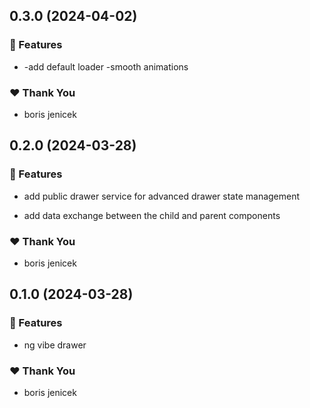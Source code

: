 ## 0.3.0 (2024-04-02)


### 🚀 Features

- -add default loader -smooth animations


### ❤️  Thank You

- boris jenicek

## 0.2.0 (2024-03-28)


### 🚀 Features

- add public drawer service for advanced drawer state management

- add data exchange between the child and parent components


### ❤️  Thank You

- boris jenicek

## 0.1.0 (2024-03-28)


### 🚀 Features

- ng vibe drawer


### ❤️  Thank You

- boris jenicek